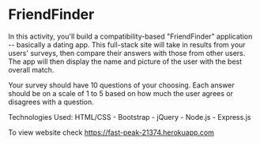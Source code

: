 # FriendFinder

In this activity, you'll build a compatibility-based "FriendFinder" application -- basically a dating app. This full-stack site will take in results from your users' surveys, then compare their answers with those from other users. The app will then display the name and picture of the user with the best overall match.

Your survey should have 10 questions of your choosing. Each answer should be on a scale of 1 to 5 based on how much the user agrees or disagrees with a question.


Technologies Used: HTML/CSS -  Bootstrap - jQuery - Node.js - Express.js

To view website check https://fast-peak-21374.herokuapp.com
